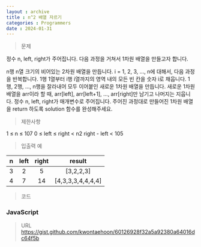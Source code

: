 ```yaml
---
layout : archive
title : n^2 배열 자르기
categories : Programmers
date : 2024-01-31
---
```

> 문제<br>

정수 n, left, right가 주어집니다. 다음 과정을 거쳐서 1차원 배열을 만들고자 합니다.

n행 n열 크기의 비어있는 2차원 배열을 만듭니다.
i = 1, 2, 3, ..., n에 대해서, 다음 과정을 반복합니다.
1행 1열부터 i행 i열까지의 영역 내의 모든 빈 칸을 숫자 i로 채웁니다.
1행, 2행, ..., n행을 잘라내어 모두 이어붙인 새로운 1차원 배열을 만듭니다.
새로운 1차원 배열을 arr이라 할 때, arr[left], arr[left+1], ..., arr[right]만 남기고 나머지는 지웁니다.
정수 n, left, right가 매개변수로 주어집니다. 주어진 과정대로 만들어진 1차원 배열을 return 하도록 solution 함수를 완성해주세요.

> 제한사항<br>

1 ≤ n ≤ 107
0 ≤ left ≤ right < n2
right - left < 105

> 입출력 예<br>

|n|left|right|result|
|:--:|:--:|:--:|:--:|
|3|2|5|[3,2,2,3]|
|4|7|14|[4,3,3,3,4,4,4,4]|

> 코드

### JavaScript
<script src="https://gist.github.com/kwontaehoon/60126928f32a5a92380a64016dc64f5b.js"></script>

> URL
https://gist.github.com/kwontaehoon/60126928f32a5a92380a64016dc64f5b